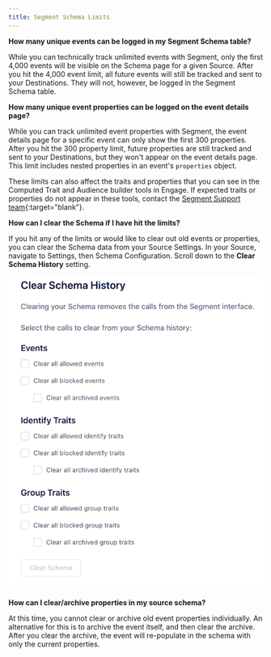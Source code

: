 ```yaml
---
title: Segment Schema Limits
---
```


**How many unique events can be logged in my Segment Schema table?**

While you can technically track unlimited events with Segment, only the first 4,000 events will be visible on the Schema page for a given Source. After you hit the 4,000 event limit, all future events will still be tracked and sent to your Destinations. They will not, however, be logged in the Segment Schema table.

**How many unique event properties can be logged on the event details page?**

While you can track unlimited event properties with Segment, the event details page for a specific event can only show the first 300 properties. After you hit the 300 property limit, future properties are still tracked and sent to your Destinations, but they won't appear on the event details page. This limit includes nested properties in an event's `properties` object.

These limits can also affect the traits and properties that you can see in the Computed Trait and Audience builder tools in Engage. If expected traits or properties do not appear in these tools, contact the [Segment Support team](https://segment.com/help/contact/){:target="blank"}.


**How can I clear the Schema if I have hit the limits?**

If you hit any of the limits or would like to clear out old events or properties, you can clear the Schema data from your Source Settings. In your Source, navigate to Settings, then Schema Configuration. Scroll down to the **Clear Schema History** setting.

![Clear your Schema data with Clear Schema History](images/schema_config_clear_schema.png)


**How can I clear/archive properties in my source schema?**

At this time, you cannot clear or archive old event properties individually. An alternative for this is to archive the event itself, and then clear the archive. After you clear the archive, the event will re-populate in the schema with only the current properties.
